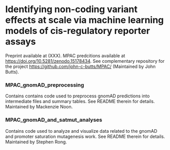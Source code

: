 # Identifying non-coding variant effects at scale via machine learning models of cis-regulatory reporter assays

Preprint available at (XXX). MPAC predcitions available at https://doi.org/10.5281/zenodo.15178434. See complementary repository for the project https://github.com/john-c-butts/MPAC/ (Maintained by John Butts).

### MPAC_gnomAD_preprocessing
Contains contains code used to preprocess gnomAD predictions into intermediate files and summary tables. See README therein for details. Maintained by Mackenzie Noon.

### MPAC_gnomAD_and_satmut_analyses
Contains code used to analyze and visualize data related to the gnomAD and promoter saturation mutagenesis work. See README therein for details. Maintained by Stephen Rong.
